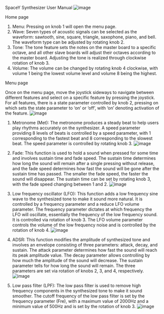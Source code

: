 SpaceY Synthesizer User Manual
 ![image](https://github.com/Shiyizhuanshi/ES-synth-starter-Han/assets/105670417/bcb7a16c-2c96-4d28-88e1-742eba47aa14)

Home page
1.	Menu: Pressing on knob 1 will open the menu page.
2.	Wave: Seven types of acoustic signals can be selected as the waveform: sawtooth, sine, square, triangle, saxophone, piano, and bell. The waveform type can be adjusted by rotating knob 2.
3.	Tone: The tone feature sets the notes on the master board to a specific octave, and all other slave boards will adjust their octaves according to the master board. Adjusting the tone is realized through clockwise rotation of knob 3.
4.	Volume: The volume can be changed by rotating knob 4 clockwise, with volume 1 being the lowest volume level and volume 8 being the highest.
   
Menu page

Once on the menu page, move the joystick sideways to navigate between different features and select on a specific feature by pressing the joystick. For all features, there is a state parameter controlled by knob 2, pressing on which sets the state parameter to ‘on’ or ‘off’, with ‘on’ denoting  activation of the feature.
  ![image](https://github.com/Shiyizhuanshi/ES-synth-starter-Han/assets/105670417/f9d3d4c8-80ec-4644-bf2c-cb5c9ac4be34)


1.	Metronome (Met): The metronome produces a steady beat to help users play rhythms accurately on the synthesizer. A speed parameter providing 8 levels of beats is controlled by a speed parameter, with 1 corresponding to the fastest beat and 8 corresponding to the slowest beat. The speed parameter is controlled by rotating knob 3.
 ![image](https://github.com/Shiyizhuanshi/ES-synth-starter-Han/assets/105670417/6893f22d-c901-4798-b5c8-536dc1724a9f)

2.	Fade: This function is used to hold a sound when pressed for some time and involves sustain time and fade speed. The sustain time determines how long the sound will remain after a single pressing without release, and the fade speed determines how fast the sound will be gone after the sustain time has passed. The smaller the fade speed, the faster the sound will disappear. The sustain time can be set by rotating knob 3, with the fade speed changing between 1 and 2.
 ![image](https://github.com/Shiyizhuanshi/ES-synth-starter-Han/assets/105670417/1255cc48-533d-490d-98b1-a35efecb24f5)

3.	Low frequency oscillator (LFO): This function adds a low frequency sine wave to the synthesized tone to make it sound more natural. It is controlled by a frequency parameter and a reduce LFO volume parameter. The frequency parameter dictates at which frequency the LFO will oscillate, essentially the frequency of the low frequency sound. It is controlled via rotation of knob 3. The LFO volume parameter controls the volume of the low frequency noise and is controlled by the rotation of knob 4. 
 ![image](https://github.com/Shiyizhuanshi/ES-synth-starter-Han/assets/105670417/579f6ac4-ec6f-4311-b93f-e94ceeccedad)

4.	ADSR: This function modifies the amplitude of synthesized tone and involves an envelope consisting of three parameters: attack, decay, and sustain. The attack parameter determines how fast the sound will reach its peak amplitude value. The decay parameter allows controlling by how much the amplitude of the sound will decrease. The sustain parameter tells for how long the sound will remain. The three parameters are set via rotation of knobs 2, 3, and 4, respectively. 
 ![image](https://github.com/Shiyizhuanshi/ES-synth-starter-Han/assets/105670417/df7fe0ad-417e-4b2d-91c9-3fcd730ace97)

5.	Low pass filter (LPF): The low pass filter is used to remove high frequency components in the synthesized tone to make it sound smoother. The cutoff frequency of the low pass filter is set by the frequency parameter (Fre), with a maximum value of 2000Hz and a minimum value of 500Hz and is set by the rotation of knob 3.
![image](https://github.com/Shiyizhuanshi/ES-synth-starter-Han/assets/105670417/2dcf3704-8f1b-4fed-8df6-1adb0a7f067b)
 
